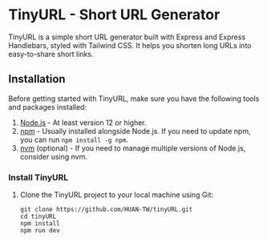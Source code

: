 # TinyURL - Short URL Generator

TinyURL is a simple short URL generator built with Express and Express Handlebars, styled with Tailwind CSS. It helps you shorten long URLs into easy-to-share short links.

## Installation

Before getting started with TinyURL, make sure you have the following tools and packages installed:

1. [Node.js](https://nodejs.org/) - At least version 12 or higher.
2. [npm](https://www.npmjs.com/) - Usually installed alongside Node.js. If you need to update npm, you can run `npm install -g npm`.
3. [nvm](https://github.com/nvm-sh/nvm) (optional) - If you need to manage multiple versions of Node.js, consider using nvm.

### Install TinyURL

1. Clone the TinyURL project to your local machine using Git:

   ```shell
   git clone https://github.com/HUAN-TW/tinyURL.git
   cd tinyURL
   npm install
   npm run dev


